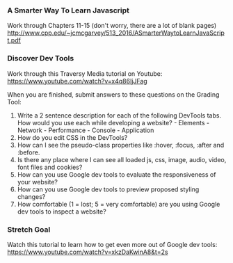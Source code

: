 ### A Smarter Way To Learn Javascript

Work through Chapters 11-15 (don't worry, there are a lot of blank pages)
http://www.cpp.edu/~jcmcgarvey/513_2016/ASmarterWaytoLearnJavaScript.pdf

### Discover Dev Tools

Work through this Traversy Media tutorial on Youtube: https://www.youtube.com/watch?v=x4q86IjJFag

When you are finished, submit answers to these questions on the Grading Tool:

  1. Write a 2 sentence description for each of the following DevTools tabs. How would you use each while developing a website?
    - Elements
    - Network
    - Performance
    - Console
    - Application
  2. How do you edit CSS in the DevTools?
  3. How can I see the pseudo-class properties like :hover, :focus, :after and :before.
  4. Is there any place where I can see all loaded js, css, image, audio, video, font files and cookies?
  5. How can you use Google dev tools to evaluate the responsiveness of your website?
  6. How can you use Google dev tools to preview proposed styling changes?
  7. How comfortable (1 = lost; 5 = very comfortable) are you using Google dev tools to inspect a website?
  
### Stretch Goal

Watch this tutorial to learn how to get even more out of Google dev tools: https://www.youtube.com/watch?v=xkzDaKwinA8&t=2s
